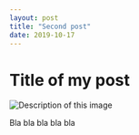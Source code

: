 ```yaml
---
layout: post
title: "Second post"
date: 2019-10-17
---
```


# Title of my post 

![Description of this image](/_posts_/img/1.jpg "Title of this image")

Bla bla bla bla bla 